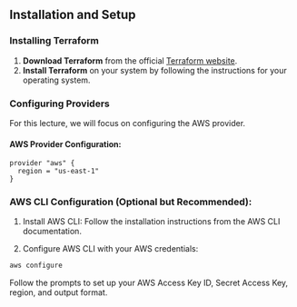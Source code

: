 ## Installation and Setup

### Installing Terraform

1. **Download Terraform** from the official [Terraform website](https://www.terraform.io/downloads).
2. **Install Terraform** on your system by following the instructions for your operating system.

### Configuring Providers

For this lecture, we will focus on configuring the AWS provider.

#### AWS Provider Configuration:

```hcl
provider "aws" {
  region = "us-east-1"
}
```
### AWS CLI Configuration (Optional but Recommended):
1. Install AWS CLI: Follow the installation instructions from the AWS CLI documentation.

2. Configure AWS CLI with your AWS credentials:


```bash
aws configure
```

Follow the prompts to set up your AWS Access Key ID, Secret Access Key, region, and output format.